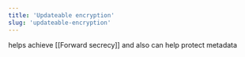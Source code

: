 ```yaml
---
title: 'Updateable encryption'
slug: 'updateable-encryption'
---
```


helps achieve [[Forward secrecy]] and also can help protect metadata